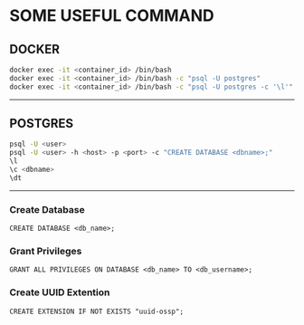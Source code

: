 # SOME USEFUL COMMAND

## DOCKER

```bash
docker exec -it <container_id> /bin/bash
docker exec -it <container_id> /bin/bash -c "psql -U postgres"
docker exec -it <container_id> /bin/bash -c "psql -U postgres -c '\l'"
```

---

## POSTGRES

```bash
psql -U <user>
psql -U <user> -h <host> -p <port> -c "CREATE DATABASE <dbname>;"
\l
\c <dbname>
\dt
```

---

### Create Database

```postgres
CREATE DATABASE <db_name>;
```

### Grant Privileges

```postgres
GRANT ALL PRIVILEGES ON DATABASE <db_name> TO <db_username>;
```

### Create UUID Extention

```postgres
CREATE EXTENSION IF NOT EXISTS "uuid-ossp";
```
